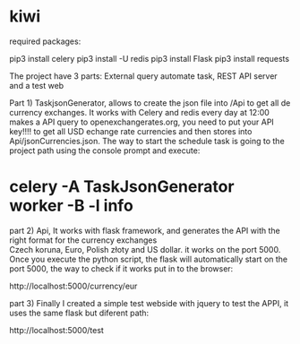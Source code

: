 # kiwi
required packages:

pip3 install celery
pip3 install -U redis
pip3 install Flask
pip3 install requests

The project have 3 parts: External query automate task, REST API server and a test web

Part 1) TaskjsonGenerator, allows to create the json file into /Api to get all de currency exchanges. It works with Celery 
and redis every day at 12:00 makes a API query to openexchangerates.org, you need to put your API key!!!! to get all USD echange rate currencies and 
then stores into Api/jsonCurrencies.json. The way to start the schedule task is going to the project path using the console
prompt and execute:

# celery -A TaskJsonGenerator worker -B -l info

part 2) Api, It works with flask framework, and generates the API with the right format for the currency exchanges  
Czech koruna, Euro, Polish złoty and US dollar. it works on the port 5000. Once you execute the python script, the flask
will automatically start on the port 5000, the way to check if it works put in to the browser:

http://localhost:5000/currency/eur

part 3) Finally I created a simple test webside with jquery to test the APPI, it uses the same flask but diferent path:

http://localhost:5000/test
